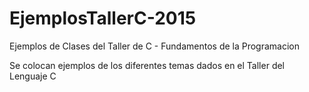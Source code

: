 # EjemplosTallerC-2015
Ejemplos de Clases del Taller de C - Fundamentos de la Programacion

Se colocan ejemplos de los diferentes temas dados en el Taller del Lenguaje C
